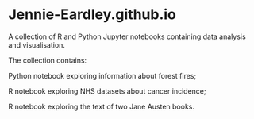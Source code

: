 # Jennie-Eardley.github.io
A collection of R and Python Jupyter notebooks containing data analysis and visualisation. 

The collection contains:

Python notebook exploring information about forest fires;

R notebook exploring NHS datasets about cancer incidence;

R notebook exploring the text of two Jane Austen books. 
